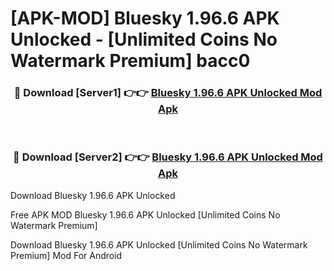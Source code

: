 # [APK-MOD] Bluesky 1.96.6 APK Unlocked - [Unlimited Coins No Watermark Premium] bacc0



<div align="center">
<h3>🔴 Download [Server1] 👉👉 <a href="https://momento.my/?title=Bluesky_1.96.6_APK_Unlocked">Bluesky 1.96.6 APK Unlocked Mod Apk</a></h3><br>

<h3>🔴 Download [Server2] 👉👉 <a href="https://momento.my/?title=Bluesky_1.96.6_APK_Unlocked">Bluesky 1.96.6 APK Unlocked Mod Apk</a></h3>
</div>



Download Bluesky 1.96.6 APK Unlocked 

Free APK MOD Bluesky 1.96.6 APK Unlocked [Unlimited Coins No Watermark Premium]

Download Bluesky 1.96.6 APK Unlocked [Unlimited Coins No Watermark Premium] Mod For Android
